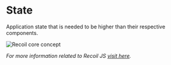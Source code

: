 # State
Application state that is needed to be higher than their respective components.

![Recoil core concept][img1]

*For more information related to Recoil JS [visit here](https://recoiljs.org/).*

[img1]: https://miro.medium.com/max/1200/1*wNaUljI2sG7HeDKQMJwqHQ.png